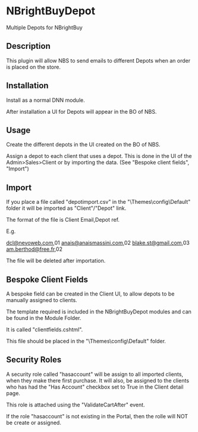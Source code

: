 # NBrightBuyDepot
Multiple Depots for NBrightBuy 

Description
-----------

This plugin will allow NBS to send emails to different Depots when an order is placed on the store.


Installation
------------

Install as a normal DNN module.

After installation a UI for Depots will appear in the BO of NBS.

Usage
-----

Create the different depots in the UI created on the BO of NBS.

Assign a depot to each client that uses a depot.  This is done in the UI of the Admin>Sales>Client or by importing the data.  (See "Bespoke client fields", "Import")

Import
------

If you place a file called "depotimport.csv" in the "<Portal Root>\Themes\config\Default" folder it will be imported as "Client"/"Depot" link.

The format of the file is Client Email,Depot ref.

E.g.

dcl@nevoweb.com,01
anais@anaismassini.com,02
blake.st@gmail.com,03
am.berthod@free.fr,02


The file will be deleted after importation.

Bespoke Client Fields
---------------------

A bespoke field can be created in the Client UI, to allow depots to be manually assigned to clients.

The template required is included in the NBrightBuyDepot modules and can be found in the Module Folder.  

It is called "clientfields.cshtml".

This file should be placed in the "<Portal Root>\Themes\config\Default" folder.


Security Roles
--------------

A security role called "hasaccount" will be assign to all imported clients, when they make there first purchase.
It will also, be assigned to the clients who has had the "Has Account" checkbox set to True in the Client detail page.

This role is attached using the "ValidateCartAfter" event.

If the role "hasaccount" is not existing in the Portal, then the rolle will NOT be create or assigned.
